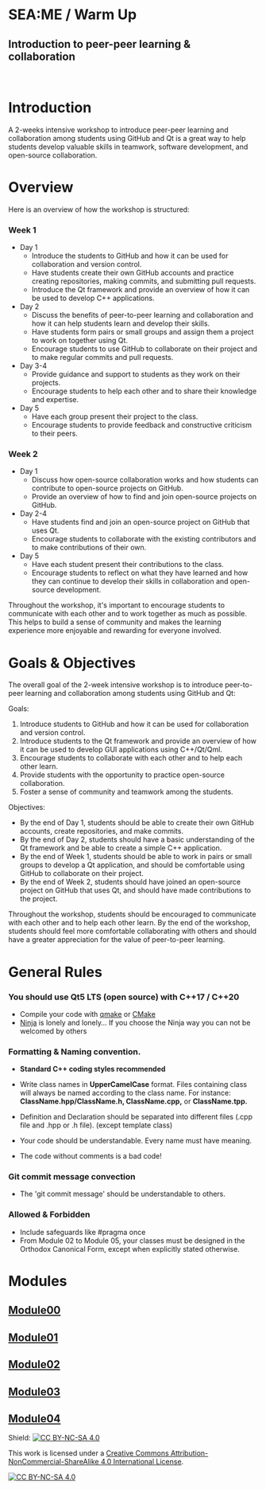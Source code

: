 # SEA:ME / Warm Up
## Introduction to peer-peer learning & collaboration  
</br>


# Introduction
A 2-weeks intensive workshop to introduce peer-peer learning and collaboration among students using GitHub and Qt is a great way to help students develop valuable skills in teamwork, software development, and open-source collaboration.


# Overview
Here is an overview of how the workshop is structured:

### Week 1
* Day 1
    * Introduce the students to GitHub and how it can be used for collaboration and version control.
    * Have students create their own GitHub accounts and practice creating repositories, making commits, and submitting pull requests.
    * Introduce the Qt framework and provide an overview of how it can be used to develop C++ applications.
* Day 2
    * Discuss the benefits of peer-to-peer learning and collaboration and how it can help students learn and develop their skills.
    * Have students form pairs or small groups and assign them a project to work on together using Qt.
    * Encourage students to use GitHub to collaborate on their project and to make regular commits and pull requests.
* Day 3-4
    * Provide guidance and support to students as they work on their projects.
    * Encourage students to help each other and to share their knowledge and expertise.
* Day 5
    * Have each group present their project to the class.
    * Encourage students to provide feedback and constructive criticism to their peers.

### Week 2
* Day 1
    * Discuss how open-source collaboration works and how students can contribute to open-source projects on GitHub.
    * Provide an overview of how to find and join open-source projects on GitHub.
* Day 2-4
    * Have students find and join an open-source project on GitHub that uses Qt.
    * Encourage students to collaborate with the existing contributors and to make contributions of their own.
* Day 5
    * Have each student present their contributions to the class.
    * Encourage students to reflect on what they have learned and how they can continue to develop their skills in collaboration and open-source development.

Throughout the workshop, it's important to encourage students to communicate with each other and to work together as much as possible. This helps to build a sense of community and makes the learning experience more enjoyable and rewarding for everyone involved.


# Goals & Objectives
The overall goal of the 2-week intensive workshop is to introduce peer-to-peer learning and collaboration among students using GitHub and Qt:

Goals:

1. Introduce students to GitHub and how it can be used for collaboration and version control.
2. Introduce students to the Qt framework and provide an overview of how it can be used to develop GUI applications using C++/Qt/Qml.
3. Encourage students to collaborate with each other and to help each other learn.
4. Provide students with the opportunity to practice open-source collaboration.
5. Foster a sense of community and teamwork among the students.

Objectives: 

* By the end of Day 1, students should be able to create their own GitHub accounts, create repositories, and make commits.
* By the end of Day 2, students should have a basic understanding of the Qt framework and be able to create a simple C++ application.
* By the end of Week 1, students should be able to work in pairs or small groups to develop a Qt application, and should be comfortable using GitHub to collaborate on their project.
* By the end of Week 2, students should have joined an open-source project on GitHub that uses Qt, and should have made contributions to the project.

Throughout the workshop, students should be encouraged to communicate with each other and to help each other learn. By the end of the workshop, students should feel more comfortable collaborating with others and should have a greater appreciation for the value of peer-to-peer learning.


# General Rules
### You should use Qt5 LTS (open source) with C++17 / C++20

- Compile your code with [qmake](https://doc.qt.io/qt-6/qmake-manual.html) or [CMake](https://cmake.org/)
- [Ninja](https://javascript.info/ninja-code) is lonely and lonely… If you choose the Ninja way you can not be welcomed by others

### Formatting & Naming convention.

- **Standard C++ coding styles recommended**

- Write class names in **UpperCamelCase** format. Files containing class will always be named according to the class name. For instance: **ClassName.hpp/ClassName.h, ClassName.cpp,** or **ClassName.tpp.**
- Definition and Declaration should be separated into different files (.cpp file and .hpp or .h file). (except template class)
- Your code should be understandable. Every name must have meaning.
- The code without comments is a bad code!

### Git commit message convection

- The 'git commit message' should be understandable to others.

### Allowed & Forbidden
- Include safeguards like #pragma once
- From Module 02 to Module 05, your classes must be designed in the Orthodox Canonical Form, except when explicitly stated otherwise.

# Modules
## [Module00](./Modules/Module00.md)
## [Module01](./Modules/Module01.md)
## [Module02](./Modules/Module02.md)
## [Module03](./Modules/Module03.md)
## [Module04](./Modules/Module04.md)


Shield: [![CC BY-NC-SA 4.0][cc-by-nc-sa-shield]][cc-by-nc-sa]

This work is licensed under a
[Creative Commons Attribution-NonCommercial-ShareAlike 4.0 International License][cc-by-nc-sa].

[![CC BY-NC-SA 4.0][cc-by-nc-sa-image]][cc-by-nc-sa]

[cc-by-nc-sa]: http://creativecommons.org/licenses/by-nc-sa/4.0/
[cc-by-nc-sa-image]: https://licensebuttons.net/l/by-nc-sa/4.0/88x31.png
[cc-by-nc-sa-shield]: https://img.shields.io/badge/License-CC%20BY--NC--SA%204.0-lightgrey.svg
